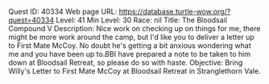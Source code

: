 Quest ID: 40334
Web page URL: https://database.turtle-wow.org/?quest=40334
Level: 41
Min Level: 30
Race: nil
Title: The Bloodsail Compound V
Description: Nice work on checking up on things for me, there might be more work around the camp, but I'd like you to deliver a letter up to First Mate McCoy. No doubt he's getting a bit anxious wondering what me and you have been up to.$B$BI have prepared a note to be taken to him down at Bloodsail Retreat, so please do so with haste.
Objective: Bring Willy's Letter to First Mate McCoy at Bloodsail Retreat in Stranglethorn Vale.
